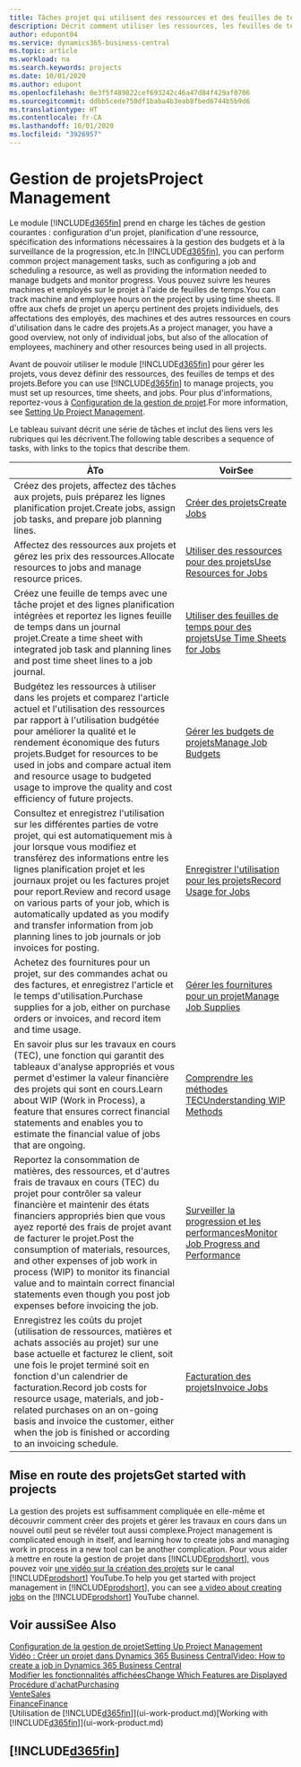 ```yaml
---
title: Tâches projet qui utilisent des ressources et des feuilles de temps | Microsoft Docs
description: Décrit comment utiliser les ressources, les feuilles de temps et les projets pour la gestion des projets.
author: edupont04
ms.service: dynamics365-business-central
ms.topic: article
ms.workload: na
ms.search.keywords: projects
ms.date: 10/01/2020
ms.author: edupont
ms.openlocfilehash: 0e3f5f489822cef693242c46a47d84f429af0706
ms.sourcegitcommit: ddbb5cede750df1baba4b3eab8fbed6744b5b9d6
ms.translationtype: HT
ms.contentlocale: fr-CA
ms.lasthandoff: 10/01/2020
ms.locfileid: "3926957"
---
```

# <a name="project-management"></a><span data-ttu-id="68f38-103">Gestion de projets</span><span class="sxs-lookup"><span data-stu-id="68f38-103">Project Management</span></span>
<span data-ttu-id="68f38-104">Le module [!INCLUDE[d365fin](includes/d365fin_md.md)] prend en charge les tâches de gestion courantes : configuration d'un projet, planification d'une ressource, spécification des informations nécessaires à la gestion des budgets et à la surveillance de la progression, etc.</span><span class="sxs-lookup"><span data-stu-id="68f38-104">In [!INCLUDE[d365fin](includes/d365fin_md.md)], you can perform common project management tasks, such as configuring a job and scheduling a resource, as well as providing the information needed to manage budgets and monitor progress.</span></span> <span data-ttu-id="68f38-105">Vous pouvez suivre les heures machines et employés sur le projet à l'aide de feuilles de temps.</span><span class="sxs-lookup"><span data-stu-id="68f38-105">You can track machine and employee hours on the project by using time sheets.</span></span> <span data-ttu-id="68f38-106">Il offre aux chefs de projet un aperçu pertinent des projets individuels, des affectations des employés, des machines et des autres ressources en cours d'utilisation dans le cadre des projets.</span><span class="sxs-lookup"><span data-stu-id="68f38-106">As a project manager, you have a good overview, not only of individual jobs, but also of the allocation of employees, machinery and other resources being used in all projects.</span></span>

<span data-ttu-id="68f38-107">Avant de pouvoir utiliser le module [!INCLUDE[d365fin](includes/d365fin_md.md)] pour gérer les projets, vous devez définir des ressources, des feuilles de temps et des projets.</span><span class="sxs-lookup"><span data-stu-id="68f38-107">Before you can use [!INCLUDE[d365fin](includes/d365fin_md.md)] to manage projects, you must set up resources, time sheets, and jobs.</span></span> <span data-ttu-id="68f38-108">Pour plus d'informations, reportez-vous à [Configuration de la gestion de projet](projects-setup-projects.md).</span><span class="sxs-lookup"><span data-stu-id="68f38-108">For more information, see [Setting Up Project Management](projects-setup-projects.md).</span></span>  

<span data-ttu-id="68f38-109">Le tableau suivant décrit une série de tâches et inclut des liens vers les rubriques qui les décrivent.</span><span class="sxs-lookup"><span data-stu-id="68f38-109">The following table describes a sequence of tasks, with links to the topics that describe them.</span></span>

| <span data-ttu-id="68f38-110">À</span><span class="sxs-lookup"><span data-stu-id="68f38-110">To</span></span> | <span data-ttu-id="68f38-111">Voir</span><span class="sxs-lookup"><span data-stu-id="68f38-111">See</span></span> |
| --- | --- |
| <span data-ttu-id="68f38-112">Créez des projets, affectez des tâches aux projets, puis préparez les lignes planification projet.</span><span class="sxs-lookup"><span data-stu-id="68f38-112">Create jobs, assign job tasks, and prepare job planning lines.</span></span> |[<span data-ttu-id="68f38-113">Créer des projets</span><span class="sxs-lookup"><span data-stu-id="68f38-113">Create Jobs</span></span>](projects-how-create-jobs.md) |
| <span data-ttu-id="68f38-114">Affectez des ressources aux projets et gérez les prix des ressources.</span><span class="sxs-lookup"><span data-stu-id="68f38-114">Allocate resources to jobs and manage resource prices.</span></span> |[<span data-ttu-id="68f38-115">Utiliser des ressources pour des projets</span><span class="sxs-lookup"><span data-stu-id="68f38-115">Use Resources for Jobs</span></span>](projects-how-use-resources.md) |
| <span data-ttu-id="68f38-116">Créez une feuille de temps avec une tâche projet et des lignes planification intégrées et reportez les lignes feuille de temps dans un journal projet.</span><span class="sxs-lookup"><span data-stu-id="68f38-116">Create a time sheet with integrated job task and planning lines and post time sheet lines to a job journal.</span></span> |[<span data-ttu-id="68f38-117">Utiliser des feuilles de temps pour des projets</span><span class="sxs-lookup"><span data-stu-id="68f38-117">Use Time Sheets for Jobs</span></span>](projects-how-use-time-sheets.md) |
| <span data-ttu-id="68f38-118">Budgétez les ressources à utiliser dans les projets et comparez l'article actuel et l'utilisation des ressources par rapport à l'utilisation budgétée pour améliorer la qualité et le rendement économique des futurs projets.</span><span class="sxs-lookup"><span data-stu-id="68f38-118">Budget for resources to be used in jobs and compare actual item and resource usage to budgeted usage to improve the quality and cost efficiency of future projects.</span></span> |[<span data-ttu-id="68f38-119">Gérer les budgets de projets</span><span class="sxs-lookup"><span data-stu-id="68f38-119">Manage Job Budgets</span></span>](projects-how-manage-budgets.md) |
| <span data-ttu-id="68f38-120">Consultez et enregistrez l'utilisation sur les différentes parties de votre projet, qui est automatiquement mis à jour lorsque vous modifiez et transférez des informations entre les lignes planification projet et les journaux projet ou les factures projet pour report.</span><span class="sxs-lookup"><span data-stu-id="68f38-120">Review and record usage on various parts of your job, which is automatically updated as you modify and transfer information from job planning lines to job journals or job invoices for posting.</span></span> |[<span data-ttu-id="68f38-121">Enregistrer l'utilisation pour les projets</span><span class="sxs-lookup"><span data-stu-id="68f38-121">Record Usage for Jobs</span></span>](projects-how-record-job-usage.md) |
| <span data-ttu-id="68f38-122">Achetez des fournitures pour un projet, sur des commandes achat ou des factures, et enregistrez l'article et le temps d'utilisation.</span><span class="sxs-lookup"><span data-stu-id="68f38-122">Purchase supplies for a job, either on purchase orders or invoices, and record item and time usage.</span></span> |[<span data-ttu-id="68f38-123">Gérer les fournitures pour un projet</span><span class="sxs-lookup"><span data-stu-id="68f38-123">Manage Job Supplies</span></span>](projects-how-manage-project-supplies.md) |
| <span data-ttu-id="68f38-124">En savoir plus sur les travaux en cours (TEC), une fonction qui garantit des tableaux d'analyse appropriés et vous permet d'estimer la valeur financière des projets qui sont en cours.</span><span class="sxs-lookup"><span data-stu-id="68f38-124">Learn about WIP (Work in Process), a feature that ensures correct financial statements and enables you to estimate the financial value of jobs that are ongoing.</span></span> |[<span data-ttu-id="68f38-125">Comprendre les méthodes TEC</span><span class="sxs-lookup"><span data-stu-id="68f38-125">Understanding WIP Methods</span></span>](projects-understanding-wip.md) |
| <span data-ttu-id="68f38-126">Reportez la consommation de matières, des ressources, et d'autres frais de travaux en cours (TEC) du projet pour contrôler sa valeur financière et maintenir des états financiers appropriés bien que vous ayez reporté des frais de projet avant de facturer le projet.</span><span class="sxs-lookup"><span data-stu-id="68f38-126">Post the consumption of materials, resources, and other expenses of job work in process (WIP) to monitor its financial value and to maintain correct financial statements even though you post job expenses before invoicing the job.</span></span> |[<span data-ttu-id="68f38-127">Surveiller la progression et les performances</span><span class="sxs-lookup"><span data-stu-id="68f38-127">Monitor Job Progress and Performance</span></span>](projects-how-monitor-progress-performance.md) |
| <span data-ttu-id="68f38-128">Enregistrez les coûts du projet (utilisation de ressources, matières et achats associés au projet) sur une base actuelle et facturez le client, soit une fois le projet terminé soit en fonction d'un calendrier de facturation.</span><span class="sxs-lookup"><span data-stu-id="68f38-128">Record job costs for resource usage, materials, and job-related purchases on an on-going basis and invoice the customer, either when the job is finished or according to an invoicing schedule.</span></span> |[<span data-ttu-id="68f38-129">Facturation des projets</span><span class="sxs-lookup"><span data-stu-id="68f38-129">Invoice Jobs</span></span>](projects-how-invoice-jobs.md) |

## <a name="get-started-with-projects"></a><span data-ttu-id="68f38-130">Mise en route des projets</span><span class="sxs-lookup"><span data-stu-id="68f38-130">Get started with projects</span></span>

<span data-ttu-id="68f38-131">La gestion des projets est suffisamment compliquée en elle-même et découvrir comment créer des projets et gérer les travaux en cours dans un nouvel outil peut se révéler tout aussi complexe.</span><span class="sxs-lookup"><span data-stu-id="68f38-131">Project management is complicated enough in itself, and learning how to create jobs and managing work in process in a new tool can be another complication.</span></span> <span data-ttu-id="68f38-132">Pour vous aider à mettre en route la gestion de projet dans [!INCLUDE[prodshort](includes/prodshort.md)], vous pouvez voir [une vidéo sur la création des projets](https://www.youtube.com/watch?v=VqaPWr7BWmw) sur le canal [!INCLUDE[prodshort](includes/prodshort.md)] YouTube.</span><span class="sxs-lookup"><span data-stu-id="68f38-132">To help you get started with project management in [!INCLUDE[prodshort](includes/prodshort.md)], you can see [a video about creating jobs](https://www.youtube.com/watch?v=VqaPWr7BWmw) on the [!INCLUDE[prodshort](includes/prodshort.md)] YouTube channel.</span></span>  

## <a name="see-also"></a><span data-ttu-id="68f38-133">Voir aussi</span><span class="sxs-lookup"><span data-stu-id="68f38-133">See Also</span></span>

[<span data-ttu-id="68f38-134">Configuration de la gestion de projet</span><span class="sxs-lookup"><span data-stu-id="68f38-134">Setting Up Project Management</span></span>](projects-setup-projects.md)  
[<span data-ttu-id="68f38-135">Vidéo : Créer un projet dans Dynamics 365 Business Central</span><span class="sxs-lookup"><span data-stu-id="68f38-135">Video: How to create a job in Dynamics 365 Business Central</span></span>](https://www.youtube.com/watch?v=VqaPWr7BWmw)  
[<span data-ttu-id="68f38-136">Modifier les fonctionnalités affichées</span><span class="sxs-lookup"><span data-stu-id="68f38-136">Change Which Features are Displayed</span></span>](ui-experiences.md)  
[<span data-ttu-id="68f38-137">Procédure d'achat</span><span class="sxs-lookup"><span data-stu-id="68f38-137">Purchasing</span></span>](purchasing-manage-purchasing.md)  
[<span data-ttu-id="68f38-138">Vente</span><span class="sxs-lookup"><span data-stu-id="68f38-138">Sales</span></span>](sales-manage-sales.md)  
[<span data-ttu-id="68f38-139">Finance</span><span class="sxs-lookup"><span data-stu-id="68f38-139">Finance</span></span>](finance.md)  
<span data-ttu-id="68f38-140">[Utilisation de [!INCLUDE[d365fin](includes/d365fin_md.md)]](ui-work-product.md)</span><span class="sxs-lookup"><span data-stu-id="68f38-140">[Working with [!INCLUDE[d365fin](includes/d365fin_md.md)]](ui-work-product.md)</span></span>  

## [!INCLUDE[d365fin](includes/free_trial_md.md)]  
